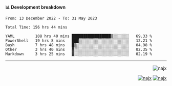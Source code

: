 <b>📊 Development breakdown</b>
<!--START_SECTION:waka-->

```text
From: 13 December 2022 - To: 31 May 2023

Total Time: 156 hrs 44 mins

YAML         108 hrs 40 mins █████████████████▒░░░░░░░   69.33 %
PowerShell   19 hrs 8 mins   ███░░░░░░░░░░░░░░░░░░░░░░   12.21 %
Bash         7 hrs 48 mins   █▒░░░░░░░░░░░░░░░░░░░░░░░   04.98 %
Other        3 hrs 40 mins   ▓░░░░░░░░░░░░░░░░░░░░░░░░   02.35 %
Markdown     3 hrs 25 mins   ▓░░░░░░░░░░░░░░░░░░░░░░░░   02.19 %
```

<!--END_SECTION:waka-->
-----
<p align="right">
  <img src="https://komarev.com/ghpvc/?username=najx&label=GitHub%20Profile%20Views&color=yellow&style=flat" alt="najx" />
</p align="center">
<p align="right">
  <a href="https://www.linkedin.com/in/abdx"><img src="https://img.shields.io/badge/LinkedIn--_.svg?style=social&logo=linkedin" alt="najx"></a>
  <a href="https://stackoverflow.com/users/19588110/najim-abdelmoula"><img src="https://img.shields.io/badge/Stack Overflow--_.svg?style=social&logo=stackoverflow" alt="najx"></a>
</p align="center">
